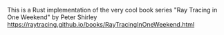 This is a Rust implementation of the very cool book series "Ray Tracing in One Weekend" by Peter Shirley
https://raytracing.github.io/books/RayTracingInOneWeekend.html
